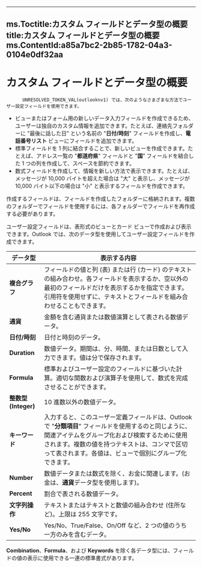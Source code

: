 

---
ms.Toctitle:カスタム フィールドとデータ型の概要
title:カスタム フィールドとデータ型の概要
ms.ContentId:a85a7bc2-2b85-1782-04a3-0104e0df32aa
---
# カスタム フィールドとデータ型の概要





          UNRESOLVED_TOKEN_VAL(outlooknv1) では、次のようなさまざまな方法でユーザー設定フィールドを使用できます。

- ビューまたはフォーム用の新しいデータ入力フィールドを作成できるため、ユーザーは独自のカスタム情報を追加できます。たとえば、連絡先フォルダーに "最後に話した日" という名前の "**日付/時刻**" フィールドを作成し、**電話番号リスト** ビューにフィールドを追加できます。
- 標準フィールドを 1 列に結合することで、新しいビューを作成できます。たとえば、アドレス一覧の "**都道府県**" フィールドと "**国**" フィールドを結合した 1 つの列を作成して、スペースを節約できます。
- 数式フィールドを作成して、情報を新しい方法で表示できます。たとえば、メッセージが 10,000 バイトを超えた場合は "大" と表示し、メッセージが 10,000 バイト以下の場合は "小" と表示するフィールドを作成できます。




作成するフィールドは、フィールドを作成したフォルダーに格納されます。複数のフォルダーでフィールドを使用するには、各フォルダーでフィールドを再作成する必要があります。



ユーザー設定フィールドは、表形式のビューとカード ビューで作成および表示できます。Outlook では、次のデータ型を使用してユーザー設定フィールドを作成できます。

|**データ型**|**表示する内容**|
|---|---|
|**複合グラフ**|フィールドの値と列 (表) または行 (カード) のテキストの組み合わせ。各フィールドを表示するか、空以外の最初のフィールドだけを表示するかを指定できます。引用符を使用せずに、テキストとフィールドを組み合わせることもできます。|
|**通貨**|金額を含む通貨または数値演算として表される数値データ。|
|**日付/時刻**|日付と時刻のデータ。|
|**Duration**|数値データ。期間は、分、時間、または日数として入力できます。値は分で保存されます。|
|**Formula**|標準およびユーザー設定のフィールドに基づいた計算。適切な関数および演算子を使用して、数式を完成させることができます。|
|**整数型 (Integer)**|10 進数以外の数値データ。|
|**キーワード**|入力すると、このユーザー定義フィールドは、Outlook で "**分類項目**" フィールドを使用するのと同じように、関連アイテムをグループ化および検索するために使用されます。複数の値を持つテキストは、コンマで区切って表されます。各値は、ビューで個別にグループ化できます。|
|**Number**|数値データまたは数式を除く、お金に関連します。(お金は、**通貨**データ型を使用します)。|
|**Percent**|割合で表される数値データ。|
|**文字列操作**|テキストまたはテキストと数値の組み合わせ (住所など)。上限は 255 文字です。|
|**Yes/No**|Yes/No、True/False、On/Off など、2 つの値のうち一方のみを含むデータ。|



**Combination**、**Formula**、および **Keywords** を除く各データ型には、フィールドの値の表示に使用できる一連の標準書式があります。


